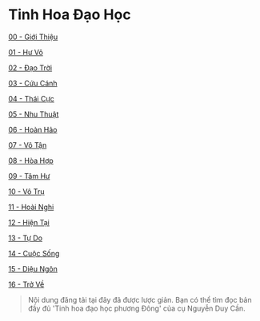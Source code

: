 # Tinh Hoa Đạo Học

[00 - Giới Thiệu](https://github.com/thaicuc/tinh-hoa-dao-hoc/blob/master/00-gioi-thieu.md)

[01 - Hư Vô](https://github.com/thaicuc/tinh-hoa-dao-hoc/blob/master/01-hu-vo.md)

[02 - Đạo Trời](https://github.com/thaicuc/tinh-hoa-dao-hoc/blob/master/02-dao-troi.md)

[03 - Cứu Cánh](https://github.com/thaicuc/tinh-hoa-dao-hoc/blob/master/03-cuu-canh.md)

[04 - Thái Cực](https://github.com/thaicuc/tinh-hoa-dao-hoc/blob/master/04-thai-cuc.md)

[05 - Nhu Thuật](https://github.com/thaicuc/tinh-hoa-dao-hoc/blob/master/05-nhu-thuat.md)

[06 - Hoàn Hảo](https://github.com/thaicuc/tinh-hoa-dao-hoc/blob/master/06-hoan-hao.md)

[07 - Vô Tận](https://github.com/thaicuc/tinh-hoa-dao-hoc/blob/master/07-vo-tan.md)

[08 - Hòa Hợp](https://github.com/thaicuc/tinh-hoa-dao-hoc/blob/master/08-hoa-hop.md)

[09 - Tâm Hư](https://github.com/thaicuc/tinh-hoa-dao-hoc/blob/master/09-tam-hu.md)

[10 - Vô Trụ](https://github.com/thaicuc/tinh-hoa-dao-hoc/blob/master/10-vo-tru.md)

[11 - Hoài Nghi](https://github.com/thaicuc/tinh-hoa-dao-hoc/blob/master/11-hoai-nghi.md)

[12 - Hiện Tại](https://github.com/thaicuc/tinh-hoa-dao-hoc/blob/master/12-hien-tai.md)

[13 - Tự Do](https://github.com/thaicuc/tinh-hoa-dao-hoc/blob/master/13-tu-do.md)

[14 - Cuộc Sống](https://github.com/thaicuc/tinh-hoa-dao-hoc/blob/master/14-cuoc-song.md)

[15 - Diệu Ngôn](https://github.com/thaicuc/tinh-hoa-dao-hoc/blob/master/15-dieu-ngon.md)

[16 - Trở Về](https://github.com/thaicuc/tinh-hoa-dao-hoc/blob/master/16-tro-ve.md)

> Nội dung đăng tải tại đây đã được lược giản. Bạn có thể tìm đọc bản đầy đủ
> 'Tinh hoa đạo học phương Đông' của cụ Nguyễn Duy Cần.
